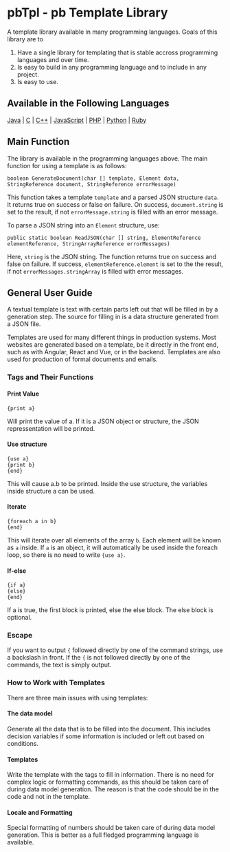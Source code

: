 # pbTpl - pb Template Library
A template library available in many programming languages. Goals of this library are to 

1) Have a single library for templating that is stable accross programming languages and over time.
2) Is easy to build in any programming language and to include in any project.
3) Is easy to use.

## Available in the Following Languages

[Java](Java/) |
[C](C/) | 
[C++](Cpp/) | 
[JavaScript](JavaScript/) | 
[PHP](PHP/) | 
[Python](Python/) | 
[Ruby](Ruby/)

## Main Function
The library is available in the programming languages above. The main function for using a template is as follows:

```
boolean GenerateDocument(char [] template, Element data, StringReference document, StringReference errorMessage)
```

This function takes a template `template` and a parsed JSON structure `data`. It returns true on success or false on failure. On success, `document.string` is set to the result, if not `errorMessage.string` is filled with an error message.

To parse a JSON string into an `Element` structure, use:

```
public static boolean ReadJSON(char [] string, ElementReference elementReference, StringArrayReference errorMessages)
```

Here, `string` is the JSON string. The function returns true on success and false on failure. If success, `elementReference.element` is set to the the result, if not `errorMessages.stringArray` is filled with error messages.

## General User Guide
A textual template is text with certain parts left out that will be filled in by a generation step. The source for filling in is a data structure generated from a JSON file.

Templates are used for many different things in production systems. Most websites are generated based on a template, be it directly in the front end, such as with Angular, React and Vue, or in the backend. Templates are also used for production of formal documents and emails.

### Tags and Their Functions

#### Print Value
```
{print a}
```

Will print the value of a. If it is a JSON object or structure, the JSON repressentation will be printed.
 
#### Use structure
```
{use a}
{print b}
{end}
```

This will cause a.b to be printed. Inside the use structure, the variables inside structure a can be used.

#### Iterate
```
{foreach a in b}
{end}
```

This will iterate over all elements of the array `b`. Each element will be known as `a` inside. If `a` is an object, it will automatically be used inside the foreach loop, so there is no need to write `{use a}`.

#### If-else
```
{if a}
{else}
{end}
```

If a is true, the first block is printed, else the else block. The else block is optional.

### Escape
If you want to output `{` followed directly by one of the command strings, use a backslash in front. If the `{` is not followed directly by one of the commands, the text is simply output.

### How to Work with Templates
There are three main issues with using templates:

#### The data model
Generate all the data that is to be filled into the document. This includes decision variables if some information is included or left out based on conditions.

#### Templates
Write the template with the tags to fill in information. There is no need for complex logic or formatting commands, as this should be taken care of during data model generation. The reason is that the code should be in the code and not in the template.

#### Locale and Formatting
Special formatting of numbers should be taken care of during data model generation. This is better as a full fledged programming language is available.


